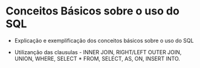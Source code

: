 # Conceitos Básicos sobre o uso do SQL

- Explicação e exemplificação dos conceitos básicos sobre o uso do SQL 

- Utilizanção das clausulas - INNER JOIN, RIGHT/LEFT OUTER JOIN, UNION, WHERE, SELECT * FROM, SELECT, AS, ON, INSERT INTO.

